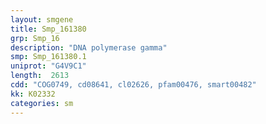 ```yaml
---
layout: smgene
title: Smp_161380
grp: Smp_16
description: "DNA polymerase gamma"
smp: Smp_161380.1
uniprot: "G4V9C1"
length:  2613
cdd: "COG0749, cd08641, cl02626, pfam00476, smart00482"
kk: K02332
categories: sm
---
```


